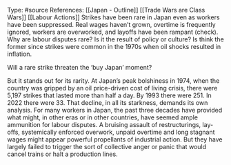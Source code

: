 Type: #source 
References: [[Japan - Outline]]
[[Trade Wars are Class Wars]]
[[Labour Actions]]
Strikes have been rare in Japan even as workers have been suppressed. Real wages haven’t grown, overtime is frequently ignored, workers are overworked, and layoffs have been rampant (check). Why are labour disputes rare? Is it the result of policy or culture? Is think the former since strikes were common in the 1970s when oil shocks resulted in inflation. 

Will a rare strike threaten the ‘buy Japan’ moment?  
  
But it stands out for its rarity. At Japan’s peak bolshiness in 1974, when the country was gripped by an oil price-driven cost of living crisis, there were 5,197 strikes that lasted more than half a day. By 1993 there were 251. In 2022 there were 33. That decline, in all its starkness, demands its own analysis. For many workers in Japan, the past three decades have provided what might, in other eras or in other countries, have seemed ample ammunition for labour disputes. A bruising assault of restructurings, lay-offs, systemically enforced overwork, unpaid overtime and long stagnant wages might appear powerful propellants of industrial action. But they have largely failed to trigger the sort of collective anger or panic that would cancel trains or halt a production lines.